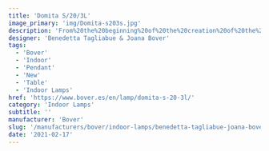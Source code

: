 ```yaml
---
title: 'Domita S/20/3L'
image_primary: 'img/Domita-s203s.jpg'
description: 'From%20the%20beginning%20of%20the%20creation%20of%20the%20Dome%2C%20we%20knew%20that%20sooner%20or%20later%20we%20should%20expand%20the%20collection%20with%20smaller%20versions%20that%20allow%20us%20to%20create%20lighter%20spaces.%20Under%20these%20premises%20were%20born%20the%20Domitas%2C%20lamps%20made%20with%20thin%20wooden%20slats%20that%20converge%20between%20them%2C%20forming%20a%20small%20dome%20that%20keeps%20inside%20the%20LED%20source.'
designer: 'Benedetta Tagliabue & Joana Bover'
tags:
  - 'Bover'
  - 'Indoor'
  - 'Pendant'
  - 'New'
  - 'Table'
  - 'Indoor Lamps'
href: 'https://www.bover.es/en/lamp/domita-s-20-3l/'
category: 'Indoor Lamps'
subtitle: ''
manufacturer: 'Bover'
slug: '/manufacturers/bover/indoor-lamps/benedetta-tagliabue-joana-bover-domita-s-20-3-l'
date: '2021-02-17'
---
```

